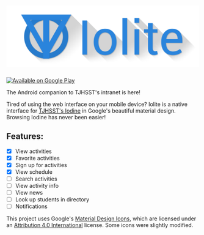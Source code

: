 ![Iolite](./logo.png)
======

[![Available on Google Play](http://developer.android.com/images/brand/en_app_rgb_wo_60.png)](https://play.google.com/store/apps/details?id=com.el1t.iolite)

The Android companion to TJHSST's intranet is here!  

Tired of using the web interface on your mobile device? Iolite is a native interface for [TJHSST's Iodine](https://iodine.tjhsst.edu/) in Google's beautiful material design. Browsing Iodine has never been easier!

## Features:
- [x] View activities
- [x] Favorite activities
- [x] Sign up for activities
- [x] View schedule
- [ ] Search activities
- [ ] View activity info
- [ ] View news
- [ ] Look up students in directory
- [ ] Notifications

This project uses Google's [Material Design Icons](https://github.com/google/material-design-icons), which are licensed under an [Attribution 4.0 International](http://creativecommons.org/licenses/by/4.0/) license. Some icons were slightly modified.
